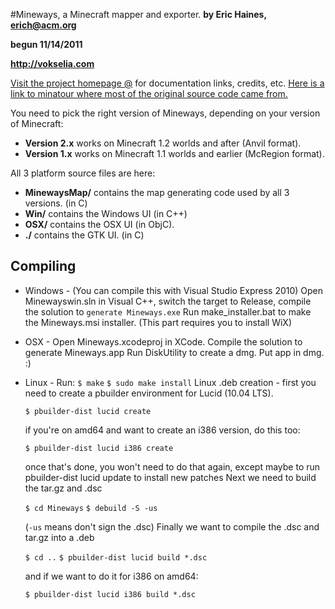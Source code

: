 #Mineways, a Minecraft mapper and exporter.
**by Eric Haines, erich@acm.org**

**begun 11/14/2011**

**http://vokselia.com**

[Visit the project homepage @](http://mineways.com/index.htm) for documentation links, credits, etc.
[Here is a link to minatour where most of the original source code came from.](http://seancode.com/minutor/)

You need to pick the right version of Mineways, depending on your version of Minecraft:

* **Version 2.x** works on Minecraft 1.2 worlds and after (Anvil format).
* **Version 1.x** works on Minecraft 1.1 worlds and earlier (McRegion format).

All 3 platform source files are here:

* **MinewaysMap/** contains the map generating code used by all 3 versions. (in C)
* **Win/** contains the Windows UI (in C++)
* **OSX/** contains the OSX UI (in ObjC).
* **./** contains the GTK UI. (in C)

Compiling
--------------

* Windows - (You can compile this with Visual Studio Express 2010)
Open Minewayswin.sln in Visual C++, switch the target to Release, compile the solution to
		`generate Mineways.exe`
Run make_installer.bat to make the Mineways.msi installer.
(This part requires you to install WiX)

* OSX -
	Open Mineways.xcodeproj in XCode. Compile the solution to
		generate Mineways.app
	Run DiskUtility to create a dmg.  Put app in dmg.  :)

* Linux -
Run:
```$ make```
```$ sudo make install```
Linux .deb creation -
	first you need to create a pbuilder environment for Lucid (10.04 LTS).

	```$ pbuilder-dist lucid create```

	if you're on amd64 and want to create an i386 version, do this too:

	```$ pbuilder-dist lucid i386 create```

	once that's done, you won't need to do that again, except maybe
	to run pbuilder-dist lucid update  to install new patches
	Next we need to build the tar.gz and .dsc

	```$ cd Mineways```
	```$ debuild -S -us```

	(`-us` means don't sign the .dsc)
	Finally we want to compile the .dsc and tar.gz into a .deb

	```$ cd ..```
	```$ pbuilder-dist lucid build *.dsc```

	and if we want to do it for i386 on amd64:

	```$ pbuilder-dist lucid i386 build *.dsc```
